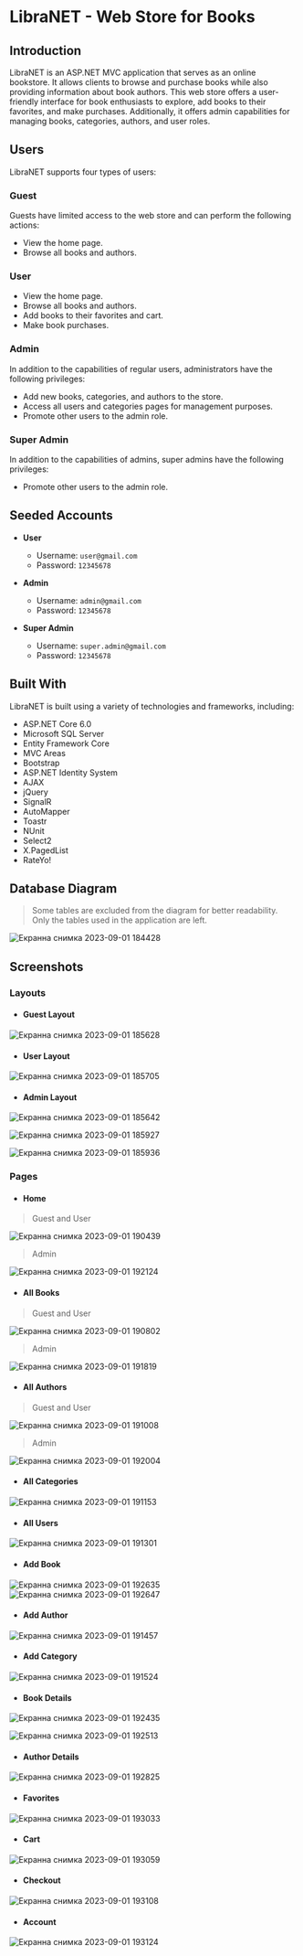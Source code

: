 # LibraNET - Web Store for Books

## Introduction

LibraNET is an ASP.NET MVC application that serves as an online bookstore. It allows clients to browse and purchase books while also providing information about book authors. This web store offers a user-friendly interface for book enthusiasts to explore, add books to their favorites, and make purchases. Additionally, it offers admin capabilities for managing books, categories, authors, and user roles.

## Users

LibraNET supports four types of users:

### Guest

Guests have limited access to the web store and can perform the following actions:

- View the home page.
- Browse all books and authors.

### User

- View the home page.
- Browse all books and authors.
- Add books to their favorites and cart.
- Make book purchases.

### Admin

In addition to the capabilities of regular users, administrators have the following privileges:

- Add new books, categories, and authors to the store.
- Access all users and categories pages for management purposes.
- Promote other users to the admin role.

### Super Admin

In addition to the capabilities of admins, super admins have the following privileges:

- Promote other users to the admin role.

## Seeded Accounts
- **User**
  - Username: `user@gmail.com`
  - Password: `12345678`
    
- **Admin**
  - Username: `admin@gmail.com`
  - Password: `12345678`
 
- **Super Admin**
  - Username: `super.admin@gmail.com`
  - Password: `12345678`

## Built With

LibraNET is built using a variety of technologies and frameworks, including:

- ASP.NET Core 6.0
- Microsoft SQL Server
- Entity Framework Core
- MVC Areas
- Bootstrap
- ASP.NET Identity System
- AJAX
- jQuery
- SignalR
- AutoMapper
- Toastr
- NUnit
- Select2
- X.PagedList
- RateYo!
  
## Database Diagram
> Some tables are excluded from the diagram for better readability. Only the tables used in the application are left.

![Екранна снимка 2023-09-01 184428](https://github.com/Fikata12/LibraNET/assets/90516828/6e619bbe-f356-4370-831f-4687112cf4ed)

## Screenshots

### Layouts

- #### Guest Layout

![Екранна снимка 2023-09-01 185628](https://github.com/Fikata12/LibraNET/assets/90516828/f2d56527-e6c8-4177-9c16-a40bbac8230c)

- #### User Layout

![Екранна снимка 2023-09-01 185705](https://github.com/Fikata12/LibraNET/assets/90516828/c87628be-00c1-4b3c-bb8a-edf824230e23)

- #### Admin Layout

![Екранна снимка 2023-09-01 185642](https://github.com/Fikata12/LibraNET/assets/90516828/dc4e909a-8e65-4de8-b4da-1ab544798d4e)

![Екранна снимка 2023-09-01 185927](https://github.com/Fikata12/LibraNET/assets/90516828/69ae1c26-fb1f-4d4d-96b4-8ec40bb455ad)

![Екранна снимка 2023-09-01 185936](https://github.com/Fikata12/LibraNET/assets/90516828/aa912cae-7966-45e8-bbf4-10a6d3e14c93)

### Pages

- #### Home

> Guest and User

![Екранна снимка 2023-09-01 190439](https://github.com/Fikata12/LibraNET/assets/90516828/73180faf-1909-40bc-8da4-e7d4f09648db)

> Admin

![Екранна снимка 2023-09-01 192124](https://github.com/Fikata12/LibraNET/assets/90516828/d6e5c191-9429-4c35-a3ff-384bb6d7fe55)

- #### All Books

> Guest and User

![Екранна снимка 2023-09-01 190802](https://github.com/Fikata12/LibraNET/assets/90516828/adf2e976-fa41-4562-aa30-2a58d693c603)

> Admin

![Екранна снимка 2023-09-01 191819](https://github.com/Fikata12/LibraNET/assets/90516828/827b994f-9084-44ce-9c3b-18f07b0ffee1)

- #### All Authors

> Guest and User

![Екранна снимка 2023-09-01 191008](https://github.com/Fikata12/LibraNET/assets/90516828/0e242089-d4c8-456a-9604-fdb8952f8eb5)

> Admin

![Екранна снимка 2023-09-01 192004](https://github.com/Fikata12/LibraNET/assets/90516828/a2748773-333a-4f91-abd6-591fcd4dadc8)

- #### All Categories

![Екранна снимка 2023-09-01 191153](https://github.com/Fikata12/LibraNET/assets/90516828/ed4db5ce-7274-4f14-ba24-21d178ebd907)

- #### All Users

![Екранна снимка 2023-09-01 191301](https://github.com/Fikata12/LibraNET/assets/90516828/cf691fa4-4bed-4c0b-9e8f-38dafb5b0fdb)


- #### Add Book

![Екранна снимка 2023-09-01 192635](https://github.com/Fikata12/LibraNET/assets/90516828/f8e9fcf0-9384-4ad2-b815-dfad4ce9457d)
![Екранна снимка 2023-09-01 192647](https://github.com/Fikata12/LibraNET/assets/90516828/dcdf7d01-4e59-4425-baa1-f8427e3494cb)

- #### Add Author

![Екранна снимка 2023-09-01 191457](https://github.com/Fikata12/LibraNET/assets/90516828/7d9601ec-a8bc-40d7-bb01-37571c1ee232)

- #### Add Category

![Екранна снимка 2023-09-01 191524](https://github.com/Fikata12/LibraNET/assets/90516828/f6c36564-3c62-4c71-8a7d-41b3fe2d1ab4)

- #### Book Details
  
![Екранна снимка 2023-09-01 192435](https://github.com/Fikata12/LibraNET/assets/90516828/858a3a07-2039-41f3-9771-bacd222ad06d)

![Екранна снимка 2023-09-01 192513](https://github.com/Fikata12/LibraNET/assets/90516828/34038d0e-9040-44cf-9fcc-e0cd215533d2)

- #### Author Details

![Екранна снимка 2023-09-01 192825](https://github.com/Fikata12/LibraNET/assets/90516828/ce6ff89f-6743-4f4c-a062-dfecc6c458b9)

- #### Favorites

![Екранна снимка 2023-09-01 193033](https://github.com/Fikata12/LibraNET/assets/90516828/76710a7c-2698-4353-bbe8-525f62665854)

- #### Cart

![Екранна снимка 2023-09-01 193059](https://github.com/Fikata12/LibraNET/assets/90516828/03bb7878-81aa-4c13-b897-1705bb5550e7)

- #### Checkout

![Екранна снимка 2023-09-01 193108](https://github.com/Fikata12/LibraNET/assets/90516828/a367b8b4-18ac-46f3-99c8-745e376c5f90)

- #### Account

![Екранна снимка 2023-09-01 193124](https://github.com/Fikata12/LibraNET/assets/90516828/734b1a61-8bce-4fa5-9291-0c79107aade7)

